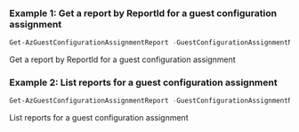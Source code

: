 ### Example 1: Get a report by ReportId for a guest configuration assignment
```powershell
Get-AzGuestConfigurationAssignmentReport -GuestConfigurationAssignmentName test-assignment -ResourceGroupName test-rg -VMName test-vm -ReportId "/subscriptions/xxxxxxxx-xxxx-xxxx-xxxx-xxxxxxxxxxxx/resourceGroups/test-rg/providers/Microsoft.Compute/virtualMachines/test-vm/providers/Microsoft.GuestConfiguration/guestConfigurationAssignments/test-assignment/reports/xxxxxxxx-xxxx-xxxx-xxxx-xxxxxxxxxxxx"
```

Get a report by ReportId for a guest configuration assignment

### Example 2: List reports for a guest configuration assignment
```powershell
Get-AzGuestConfigurationAssignmentReport -GuestConfigurationAssignmentName test-assignment -ResourceGroupName test-rg -VMName test-vm
```

List reports for a guest configuration assignment
